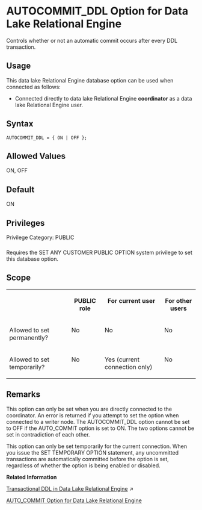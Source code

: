 <!-- loioa6a63898efe04a6181f623fdee447143 -->

# AUTOCOMMIT\_DDL Option for Data Lake Relational Engine

Controls whether or not an automatic commit occurs after every DDL transaction.



<a name="loioa6a63898efe04a6181f623fdee447143__section_d3p_24q_znb"/>

## Usage

This data lake Relational Engine database option can be used when connected as follows:

-   Connected directly to data lake Relational Engine **coordinator** as a data lake Relational Engine user.



<a name="loioa6a63898efe04a6181f623fdee447143__autocommit_ddl_syntax1"/>

## Syntax

```
AUTOCOMMIT_DDL = { ON | OFF };
```



<a name="loioa6a63898efe04a6181f623fdee447143__autocommit_ddl_values1"/>

## Allowed Values

ON, OFF



<a name="loioa6a63898efe04a6181f623fdee447143__autocommit_ddl_default1"/>

## Default

ON



<a name="loioa6a63898efe04a6181f623fdee447143__autocommit_ddl_priv1"/>

## Privileges

Privilege Category: PUBLIC



### 

Requires the SET ANY CUSTOMER PUBLIC OPTION system privilege to set this database option.



<a name="loioa6a63898efe04a6181f623fdee447143__autocommit_ddl_scope1"/>

## Scope


<table>
<tr>
<th valign="top">

 

</th>
<th valign="top">

PUBLIC role

</th>
<th valign="top">

For current user

</th>
<th valign="top">

For other users

</th>
</tr>
<tr>
<td valign="top">

Allowed to set permanently?

</td>
<td valign="top">

No

</td>
<td valign="top">

No

</td>
<td valign="top">

No

</td>
</tr>
<tr>
<td valign="top">

Allowed to set temporarily?

</td>
<td valign="top">

No

</td>
<td valign="top">

Yes \(current connection only\)

</td>
<td valign="top">

No

</td>
</tr>
</table>



<a name="loioa6a63898efe04a6181f623fdee447143__section_v53_ngm_gxb"/>

## Remarks

This option can only be set when you are directly connected to the coordinator. An error is returned if you attempt to set the option when connected to a writer node. The AUTOCOMMIT\_DDL option cannot be set to OFF if the AUTO\_COMMIT option is set to ON. The two options cannot be set in contradiction of each other.

This option can only be set temporarily for the current connection. When you issue the SET TEMPORARY OPTION statement, any uncommitted transactions are automatically committed before the option is set, regardless of whether the option is being enabled or disabled.

**Related Information**  


[Transactional DDL in Data Lake Relational Engine](https://help.sap.com/viewer/a8937bea84f21015a80bc776cf758d50/2024_3_QRC/en-US/6fd1d28ae2324096a609e89e18a1ab57.html "Transactional DDL lets you execute an arbitrary number of DDL statements as a single transaction and then decide whether to commit or roll back the transaction as a whole.") :arrow_upper_right:

[AUTO\_COMMIT Option for Data Lake Relational Engine](auto-commit-option-for-data-lake-relational-engine-fdb9c1e.md "Causes an automatic commit after every DML request.")


